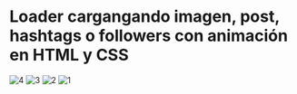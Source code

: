 # Loader cargangando imagen, post, hashtags o followers con animación en HTML y CSS

![4](https://github.com/user-attachments/assets/17e79bdd-d434-49da-abc9-405de0842363)
![3](https://github.com/user-attachments/assets/a57d3c8f-2eb2-4e20-891e-9c6dd5b03aa3)
![2](https://github.com/user-attachments/assets/2d355b45-3f91-4354-8ca0-784a7c277b42)
![1](https://github.com/user-attachments/assets/e4765c46-163c-4b67-b2a9-4cf57f284295)
